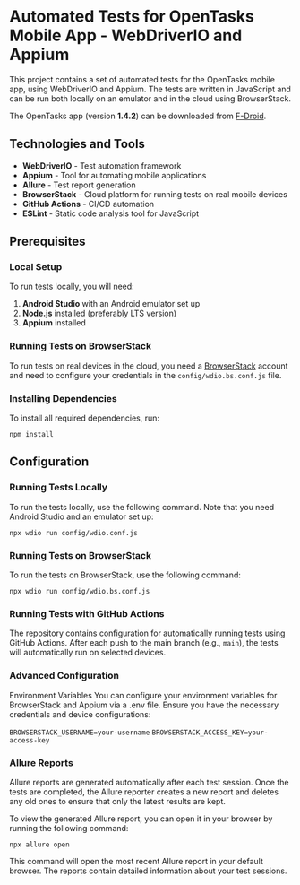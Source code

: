 # Automated Tests for OpenTasks Mobile App - WebDriverIO and Appium

This project contains a set of automated tests for the OpenTasks mobile app, using WebDriverIO and Appium. The tests are written in JavaScript and can be run both locally on an emulator and in the cloud using BrowserStack.

The OpenTasks app (version **1.4.2**) can be downloaded from [F-Droid](https://f-droid.org/packages/org.dmfs.tasks/).

## Technologies and Tools

- **WebDriverIO** - Test automation framework
- **Appium** - Tool for automating mobile applications
- **Allure** - Test report generation
- **BrowserStack** - Cloud platform for running tests on real mobile devices
- **GitHub Actions** - CI/CD automation
- **ESLint** - Static code analysis tool for JavaScript

## Prerequisites

### Local Setup

To run tests locally, you will need:

1. **Android Studio** with an Android emulator set up
2. **Node.js** installed (preferably LTS version)
3. **Appium** installed

### Running Tests on BrowserStack

To run tests on real devices in the cloud, you need a [BrowserStack](https://www.browserstack.com/) account and need to configure your credentials in the `config/wdio.bs.conf.js` file.

### Installing Dependencies

To install all required dependencies, run:

`npm install`

## Configuration
### Running Tests Locally
To run the tests locally, use the following command. Note that you need Android Studio and an emulator set up:

`npx wdio run config/wdio.conf.js`

### Running Tests on BrowserStack
To run the tests on BrowserStack, use the following command:

`npx wdio run config/wdio.bs.conf.js`

### Running Tests with GitHub Actions
The repository contains configuration for automatically running tests using GitHub Actions. After each push to the main branch (e.g., `main`), the tests will automatically run on selected devices.

### Advanced Configuration
Environment Variables
You can configure your environment variables for BrowserStack and Appium via a .env file. Ensure you have the necessary credentials and device configurations:

`BROWSERSTACK_USERNAME=your-username`
`BROWSERSTACK_ACCESS_KEY=your-access-key`

### Allure Reports
Allure reports are generated automatically after each test session. Once the tests are completed, the Allure reporter creates a new report and deletes any old ones to ensure that only the latest results are kept.

To view the generated Allure report, you can open it in your browser by running the following command:

`npx allure open`

This command will open the most recent Allure report in your default browser. The reports contain detailed information about your test sessions.